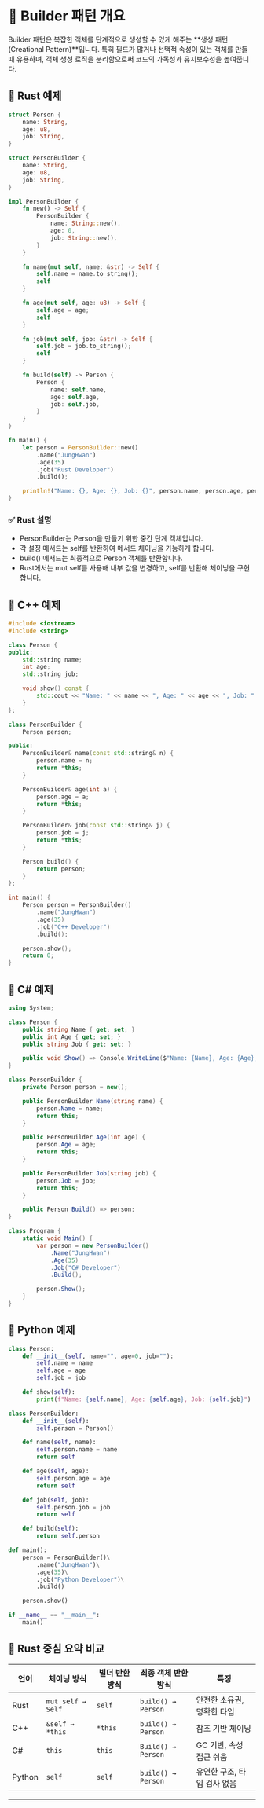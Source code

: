# 🧱 Builder 패턴 개요

Builder 패턴은 복잡한 객체를 단계적으로 생성할 수 있게 해주는 **생성 패턴(Creational Pattern)**입니다.
특히 필드가 많거나 선택적 속성이 있는 객체를 만들 때 유용하며,
객체 생성 로직을 분리함으로써 코드의 가독성과 유지보수성을 높여줍니다.


## 🦀 Rust 예제
```rust
struct Person {
    name: String,
    age: u8,
    job: String,
}

struct PersonBuilder {
    name: String,
    age: u8,
    job: String,
}

impl PersonBuilder {
    fn new() -> Self {
        PersonBuilder {
            name: String::new(),
            age: 0,
            job: String::new(),
        }
    }

    fn name(mut self, name: &str) -> Self {
        self.name = name.to_string();
        self
    }

    fn age(mut self, age: u8) -> Self {
        self.age = age;
        self
    }

    fn job(mut self, job: &str) -> Self {
        self.job = job.to_string();
        self
    }

    fn build(self) -> Person {
        Person {
            name: self.name,
            age: self.age,
            job: self.job,
        }
    }
}

fn main() {
    let person = PersonBuilder::new()
        .name("JungHwan")
        .age(35)
        .job("Rust Developer")
        .build();

    println!("Name: {}, Age: {}, Job: {}", person.name, person.age, person.job);
}
```


### ✅ Rust 설명
- PersonBuilder는 Person을 만들기 위한 중간 단계 객체입니다.
- 각 설정 메서드는 self를 반환하여 메서드 체이닝을 가능하게 합니다.
- build() 메서드는 최종적으로 Person 객체를 반환합니다.
- Rust에서는 mut self를 사용해 내부 값을 변경하고, self를 반환해 체이닝을 구현합니다.

## 💠 C++ 예제
```cpp
#include <iostream>
#include <string>

class Person {
public:
    std::string name;
    int age;
    std::string job;

    void show() const {
        std::cout << "Name: " << name << ", Age: " << age << ", Job: " << job << "\n";
    }
};

class PersonBuilder {
    Person person;

public:
    PersonBuilder& name(const std::string& n) {
        person.name = n;
        return *this;
    }

    PersonBuilder& age(int a) {
        person.age = a;
        return *this;
    }

    PersonBuilder& job(const std::string& j) {
        person.job = j;
        return *this;
    }

    Person build() {
        return person;
    }
};

int main() {
    Person person = PersonBuilder()
        .name("JungHwan")
        .age(35)
        .job("C++ Developer")
        .build();

    person.show();
    return 0;
}
```


## 🧱 C# 예제
```csharp
using System;

class Person {
    public string Name { get; set; }
    public int Age { get; set; }
    public string Job { get; set; }

    public void Show() => Console.WriteLine($"Name: {Name}, Age: {Age}, Job: {Job}");
}

class PersonBuilder {
    private Person person = new();

    public PersonBuilder Name(string name) {
        person.Name = name;
        return this;
    }

    public PersonBuilder Age(int age) {
        person.Age = age;
        return this;
    }

    public PersonBuilder Job(string job) {
        person.Job = job;
        return this;
    }

    public Person Build() => person;
}

class Program {
    static void Main() {
        var person = new PersonBuilder()
            .Name("JungHwan")
            .Age(35)
            .Job("C# Developer")
            .Build();

        person.Show();
    }
}
```


## 🐍 Python 예제
```python
class Person:
    def __init__(self, name="", age=0, job=""):
        self.name = name
        self.age = age
        self.job = job

    def show(self):
        print(f"Name: {self.name}, Age: {self.age}, Job: {self.job}")

class PersonBuilder:
    def __init__(self):
        self.person = Person()

    def name(self, name):
        self.person.name = name
        return self

    def age(self, age):
        self.person.age = age
        return self

    def job(self, job):
        self.person.job = job
        return self

    def build(self):
        return self.person

def main():
    person = PersonBuilder()\
        .name("JungHwan")\
        .age(35)\
        .job("Python Developer")\
        .build()

    person.show()

if __name__ == "__main__":
    main()
```


## 🧠 Rust 중심 요약 비교
| 언어     | 체이닝 방식         | 빌더 반환 방식 | 최종 객체 반환 방식 | 특징                         |
|----------|---------------------|----------------|---------------------|------------------------------|
| Rust     | `mut self → Self`   | `self`         | `build() → Person`  | 안전한 소유권, 명확한 타입     |
| C++      | `&self → *this`     | `*this`        | `build() → Person`  | 참조 기반 체이닝              |
| C#       | `this`              | `this`         | `Build() → Person`  | GC 기반, 속성 접근 쉬움        |
| Python   | `self`              | `self`         | `build() → Person`  | 유연한 구조, 타입 검사 없음    |

---



